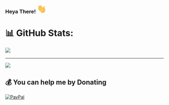 ### Heya There! <img src="https://raw.githubusercontent.com/ABSphreak/ABSphreak/master/gifs/Hi.gif" width="30px">

# 📊 GitHub Stats:
![](https://github-readme-stats.vercel.app/api?username=lordgaruda&theme=neon&hide_border=true&include_all_commits=true&count_private=true)<br/>

---
[![](https://visitcount.itsvg.in/api?id=lordgaruda&icon=0&color=0)](https://visitcount.itsvg.in)

  ## 💰 You can help me by Donating
  [![PayPal](https://img.shields.io/badge/PayPal-00457C?style=for-the-badge&logo=paypal&logoColor=white)](https://paypal.me/FalgunVaghashiya) 

  
<!-- Proudly created with GPRM ( https://gprm.itsvg.in ) -->
